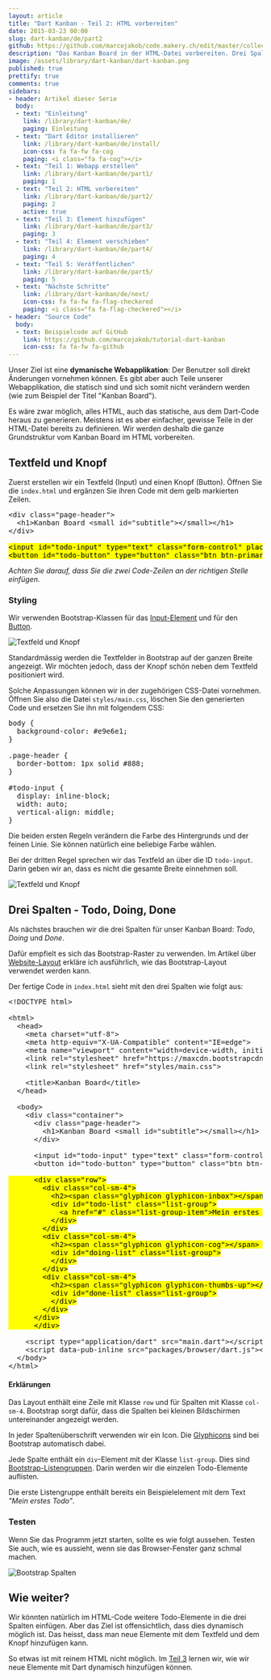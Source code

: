 ```yaml
---
layout: article
title: "Dart Kanban - Teil 2: HTML vorbereiten"
date: 2015-03-23 00:00
slug: dart-kanban/de/part2
github: https://github.com/marcojakob/code.makery.ch/edit/master/collections/library/dart-kanban-de-part2.md
description: "Das Kanban Board in der HTML-Datei vorbereiten. Drei Spalten mit dem Bootstrap-Raster erstellen."
image: /assets/library/dart-kanban/dart-kanban.png
published: true
prettify: true
comments: true
sidebars:
- header: Artikel dieser Serie
  body:
  - text: "Einleitung"
    link: /library/dart-kanban/de/
    paging: Einleitung
  - text: "Dart Editor installieren"
    link: /library/dart-kanban/de/install/
    icon-css: fa fa-fw fa-cog
    paging: <i class="fa fa-cog"></i>
  - text: "Teil 1: Webapp erstellen"
    link: /library/dart-kanban/de/part1/
    paging: 1
  - text: "Teil 2: HTML vorbereiten"
    link: /library/dart-kanban/de/part2/
    paging: 2
    active: true
  - text: "Teil 3: Element hinzufügen"
    link: /library/dart-kanban/de/part3/
    paging: 3
  - text: "Teil 4: Element verschieben"
    link: /library/dart-kanban/de/part4/
    paging: 4
  - text: "Teil 5: Veröffentlichen"
    link: /library/dart-kanban/de/part5/
    paging: 5
  - text: "Nächste Schritte"
    link: /library/dart-kanban/de/next/
    icon-css: fa fa-fw fa-flag-checkered
    paging: <i class="fa fa-flag-checkered"></i>
- header: "Source Code"
  body:
  - text: Beispielcode auf GitHub
    link: https://github.com/marcojakob/tutorial-dart-kanban
    icon-css: fa fa-fw fa-github
---
```


Unser Ziel ist eine **dymanische Webapplikation**: Der Benutzer soll direkt Änderungen vornehmen können. Es gibt aber auch Teile unserer Webapplikation, die statisch sind und sich somit nicht verändern werden (wie zum Beispiel der Titel "Kanban Board").

Es wäre zwar möglich, alles HTML, auch das statische, aus dem Dart-Code heraus zu generieren. Meistens ist es aber einfacher, gewisse Teile in der HTML-Datei bereits zu definieren. Wir werden deshalb die ganze Grundstruktur vom Kanban Board im HTML vorbereiten.


## Textfeld und Knopf

Zuerst erstellen wir ein Textfeld (Input) und einen Knopf (Button). Öffnen Sie die `index.html` und ergänzen Sie ihren Code mit dem gelb markierten Zeilen.

<pre class="prettyprint lang-html">
&lt;div class="page-header">
  &lt;h1>Kanban Board &lt;small id="subtitle">&lt;/small>&lt;/h1>
&lt;/div>

<mark>&lt;input id="todo-input" type="text" class="form-control" placeholder="Was soll erledigt werden?">
&lt;button id="todo-button" type="button" class="btn btn-primary">Hinzufügen&lt;/button></mark>
</pre>

*Achten Sie darauf, dass Sie die zwei Code-Zeilen an der richtigen Stelle einfügen.*


### Styling

Wir verwenden Bootstrap-Klassen für das [Input-Element](http://holdirbootstrap.de/css/#forms) und für den [Button](http://holdirbootstrap.de/css/#buttons).

![Textfeld und Knopf](/assets/library/dart-kanban/part2/input-button-de.png)

Standardmässig werden die Textfelder in Bootstrap auf der ganzen Breite angezeigt. Wir möchten jedoch, dass der Knopf schön neben dem Textfeld positioniert wird.

Solche Anpassungen können wir in der zugehörigen CSS-Datei vornehmen. Öffnen Sie also die Datei `styles/main.css`, löschen Sie den generierten Code und ersetzen Sie ihn mit folgendem CSS:

<pre class="prettyprint lang-css">
body {
  background-color: #e9e6e1;
}

.page-header {
  border-bottom: 1px solid #888;
}

#todo-input {
  display: inline-block;
  width: auto;
  vertical-align: middle;
}
</pre>

Die beiden ersten Regeln verändern die Farbe des Hintergrunds und der feinen Linie. Sie können natürlich eine beliebige Farbe wählen.

Bei der dritten Regel sprechen wir das Textfeld an über die ID `todo-input`. Darin geben wir an, dass es nicht die gesamte Breite einnehmen soll.

![Textfeld und Knopf](/assets/library/dart-kanban/part2/input-button-styled-de.png)


## Drei Spalten - Todo, Doing, Done

Als nächstes brauchen wir die drei Spalten für unser Kanban Board: *Todo*, *Doing* und *Done*.

Dafür empfielt es sich das Bootstrap-Raster zu verwenden. Im Artikel über [Website-Layout](/library/more-html-css/de/website-layout/) erkläre ich ausführlich, wie das Bootstrap-Layout verwendet werden kann.

Der fertige Code in `index.html` sieht mit den drei Spalten wie folgt aus:

<pre class="prettyprint lang-html">
&lt;!DOCTYPE html>

&lt;html>
  &lt;head>
    &lt;meta charset="utf-8">
    &lt;meta http-equiv="X-UA-Compatible" content="IE=edge">
    &lt;meta name="viewport" content="width=device-width, initial-scale=1.0">
    &lt;link rel="stylesheet" href="https://maxcdn.bootstrapcdn.com/bootstrap/3.3.4/css/bootstrap.min.css">
    &lt;link rel="stylesheet" href="styles/main.css">

    &lt;title>Kanban Board&lt;/title>
  &lt;/head>

  &lt;body>
    &lt;div class="container">
      &lt;div class="page-header">
        &lt;h1>Kanban Board &lt;small id="subtitle">&lt;/small>&lt;/h1>
      &lt;/div>

      &lt;input id="todo-input" type="text" class="form-control" placeholder="Was soll erledigt werden?">
      &lt;button id="todo-button" type="button" class="btn btn-primary">Hinzufügen&lt;/button>

<mark>      &lt;div class="row">
        &lt;div class="col-sm-4">
          &lt;h2>&lt;span class="glyphicon glyphicon-inbox">&lt;/span> Todo&lt;/h2>
          &lt;div id="todo-list" class="list-group">
            &lt;a href="#" class="list-group-item">Mein erstes Todo&lt;/a>
          &lt;/div>
        &lt;/div>
        &lt;div class="col-sm-4">
          &lt;h2>&lt;span class="glyphicon glyphicon-cog">&lt;/span> Doing&lt;/h2>
          &lt;div id="doing-list" class="list-group">
          &lt;/div>
        &lt;/div>
        &lt;div class="col-sm-4">
          &lt;h2>&lt;span class="glyphicon glyphicon-thumbs-up">&lt;/span> Done&lt;/h2>
          &lt;div id="done-list" class="list-group">
          &lt;/div>
        &lt;/div>
      &lt;/div>
      &lt;/div></mark>

    &lt;script type="application/dart" src="main.dart">&lt;/script>
    &lt;script data-pub-inline src="packages/browser/dart.js">&lt;/script>
  &lt;/body>
&lt;/html>
</pre>


#### Erklärungen

Das Layout enthält eine Zeile mit Klasse `row` und für Spalten mit Klasse `col-sm-4`. Bootstrap sorgt dafür, dass die Spalten bei kleinen Bildschirmen untereinander angezeigt werden.

In jeder Spaltenüberschrift verwenden wir ein Icon. Die [Glyphicons](http://holdirbootstrap.de/komponenten/#glyphicons) sind bei Bootstrap automatisch dabei.

Jede Spalte enthält ein `div`-Element mit der Klasse `list-group`. Dies sind [Bootstrap-Listengruppen](http://holdirbootstrap.de/komponenten/#list-group). Darin werden wir die einzelen Todo-Elemente auflisten.

Die erste Listengruppe enthält bereits ein Beispielelement mit dem Text *"Mein erstes Todo"*. 


### Testen

Wenn Sie das Programm jetzt starten, sollte es wie folgt aussehen. Testen Sie auch, wie es aussieht, wenn sie das Browser-Fenster ganz schmal machen.

![Bootstrap Spalten](/assets/library/dart-kanban/part2/columns-de.png)


## Wie weiter?

Wir könnten natürlich im HTML-Code weitere Todo-Elemente in die drei Spalten einfügen. Aber das Ziel ist offensichtlich, dass dies dynamisch möglich ist. Das heisst, dass man neue Elemente mit dem Textfeld und dem Knopf hinzufügen kann.

So etwas ist mit reinem HTML nicht möglich. Im [Teil 3](/library/dart-kanban/de/part3/) lernen wir, wie wir neue Elemente mit Dart dynamisch hinzufügen können.

